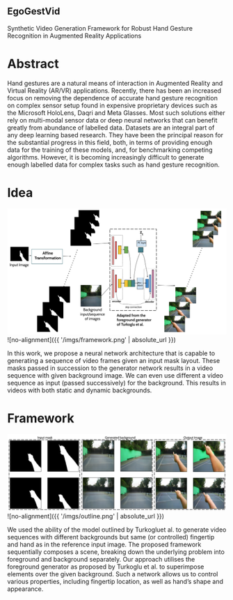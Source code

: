 ## **EgoGestVid**
Synthetic Video Generation Framework for Robust Hand Gesture Recognition in Augmented Reality Applications

# Abstract
Hand gestures are a natural means of interaction in Augmented Reality and Virtual Reality (AR/VR) applications. Recently, there has been an increased focus on removing the dependence of accurate hand gesture recognition on complex sensor setup found in expensive proprietary devices such as the Microsoft HoloLens, Daqri and Meta Glasses. Most such solutions either rely on multi-modal sensor data or deep neural networks that can benefit greatly from abundance of labelled data. Datasets are an integral part of any deep learning based research. They have been the principal reason for the substantial progress in this field, both, in terms of providing enough data for the training of these models, and, for benchmarking competing algorithms. However, it is becoming increasingly difficult to generate enough labelled data for complex tasks such as hand gesture recognition.

# Idea

![](https://github.com/EgoGestVid/EgoGestVid.github.io/blob/master/imgs/framework.png)
![no-alignment]({{ '/imgs/framework.png' | absolute_url }})

In this work, we propose a neural network architecture that is capable to generating a sequence of video frames given an input mask layout. These masks passed in succession to the generator network results in a video sequence with given background image. We can even use different a video sequence as input (passed successively) for the background. This results in videos with both static and dynamic backgrounds.

# Framework

![](https://github.com/EgoGestVid/EgoGestVid.github.io/blob/master/imgs/outline.png)
![no-alignment]({{ '/imgs/outline.png' | absolute_url }})

We used the ability of the model outlined by Turkogluet al. to generate video sequences with different backgrounds but same (or controlled) fingertip and hand as in the reference input image. The proposed framework sequentially composes a scene, breaking down the underlying problem into foreground and background separately. Our approach utilises the foreground generator as proposed by Turkoglu et al. to superimpose elements over the given background.  Such a network allows us to control various properties, including fingertip location, as well as hand’s shape and appearance.
